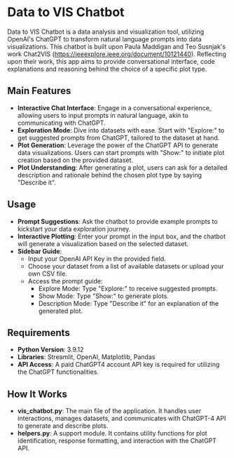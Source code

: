 # Data to VIS Chatbot

Data to VIS Chatbot is a data analysis and visualization tool, utilizing OpenAI's ChatGPT to transform natural language prompts into data visualizations. This chatbot is built upon Paula Maddigan and Teo Susnjak's work Chat2VIS (https://ieeexplore.ieee.org/document/10121440). Reflecting upon their work, this app aims to provide conversational interface, code explanations and reasoning behind the choice of a specific plot type. 


## Main Features
- **Interactive Chat Interface**: Engage in a conversational experience, allowing users to input prompts in natural language, akin to communicating with ChatGPT.
- **Exploration Mode**: Dive into datasets with ease. Start with "Explore:" to get suggested prompts from ChatGPT, tailored to the dataset at hand.
- **Plot Generation**: Leverage the power of the ChatGPT API to generate data visualizations. Users can start prompts with "Show:" to initiate plot creation based on the provided dataset.
- **Plot Understanding**: After generating a plot, users can ask for a detailed description and rationale behind the chosen plot type by saying "Describe it".

## Usage
- **Prompt Suggestions**: Ask the chatbot to provide example prompts to kickstart your data exploration journey.
- **Interactive Plotting**: Enter your prompt in the input box, and the chatbot will generate a visualization based on the selected dataset.
- **Sidebar Guide**:
  - Input your OpenAI API Key in the provided field.
  - Choose your dataset from a list of available datasets or upload your own CSV file.
  - Access the prompt guide:
    - Explore Mode: Type "Explore:" to receive suggested prompts.
    - Show Mode: Type "Show:" to generate plots.
    - Description Mode: Type "Describe it" for an explanation of the generated plot.

## Requirements
- **Python Version**: 3.9.12
- **Libraries**: Streamlit, OpenAI, Matplotlib, Pandas
- **API Access**: A paid ChatGPT4 account API key is required for utilizing the ChatGPT functionalities.

## How It Works
- **vis_chatbot.py**: The main file of the application. It handles user interactions, manages datasets, and communicates with ChatGPT-4 API to generate and describe plots.
- **helpers.py**: A support module. It contains utility functions for plot identification, response formatting, and interaction with the ChatGPT API.

